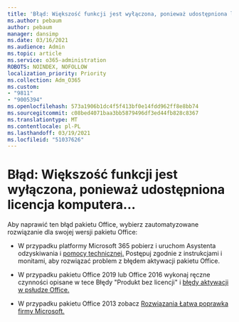 ```yaml
---
title: 'Błąd: Większość funkcji jest wyłączona, ponieważ udostępniona licencja komputera...'
ms.author: pebaum
author: pebaum
manager: dansimp
ms.date: 03/16/2021
ms.audience: Admin
ms.topic: article
ms.service: o365-administration
ROBOTS: NOINDEX, NOFOLLOW
localization_priority: Priority
ms.collection: Adm_O365
ms.custom:
- "9811"
- "9005394"
ms.openlocfilehash: 573a1906b1dc4f5f413bf0e14fdd962ff8e8bb74
ms.sourcegitcommit: c08bed4071baa3bb5879496df3ed44fb828c8367
ms.translationtype: MT
ms.contentlocale: pl-PL
ms.lasthandoff: 03/19/2021
ms.locfileid: "51037626"
---
```

# <a name="error-most-features-are-turned-off-because-a-shared-computer-license"></a>Błąd: Większość funkcji jest wyłączona, ponieważ udostępniona licencja komputera...

Aby naprawić ten błąd pakietu Office, wybierz zautomatyzowane rozwiązanie dla swojej wersji pakietu Office:

- W przypadku platformy Microsoft 365 pobierz i uruchom Asystenta odzyskiwania i [pomocy technicznej.](https://aka.ms/SaRA-OfficeActivation-Chat) Postępuj zgodnie z instrukcjami i monitami, aby rozwiązać problem z błędem aktywacji pakietu Office.

- W przypadku pakietu Office 2019 lub Office 2016 wykonaj ręczne czynności opisane w tece Błędy "Produkt bez licencji" i [błędy aktywacji w psłudze Office.](https://support.microsoft.com/office/0d23d3c0-c19c-4b2f-9845-5344fedc4380#bkmk_fixyourself)

- W przypadku pakietu Office 2013 zobacz [Rozwiązania Łatwa poprawka firmy Microsoft.](https://support.microsoft.com/topic/microsoft-easy-fix-solutions-have-been-discontinued-b0f4b5f9-3b5a-bd9e-d75d-d45e2f12e16c)